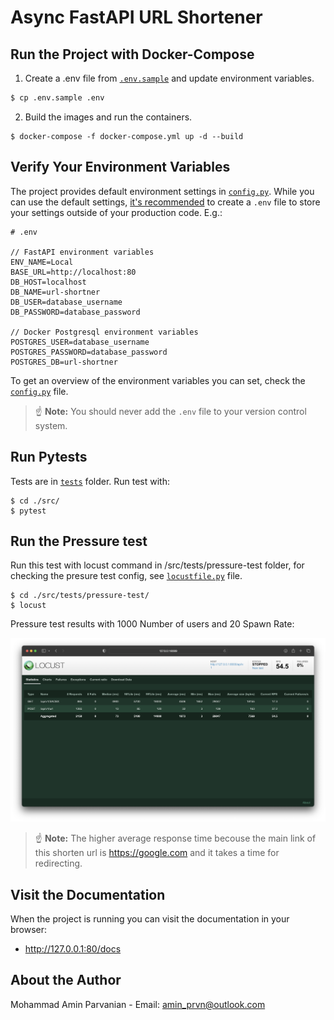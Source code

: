 # Async FastAPI URL Shortener

## Run the Project with Docker-Compose

1. Create a .env file from [`.env.sample`](./src/.env.sample) and update environment variables.

```sh
$ cp .env.sample .env
```

2. Build the images and run the containers.

```
$ docker-compose -f docker-compose.yml up -d --build
```

## Verify Your Environment Variables

The project provides default environment settings in [`config.py`](./src/app/api/config.py).
While you can use the default settings, [it's recommended](https://12factor.net/config) to create a `.env` file to store your settings outside of your production code. E.g.:

```config
# .env

// FastAPI environment variables
ENV_NAME=Local
BASE_URL=http://localhost:80
DB_HOST=localhost
DB_NAME=url-shortner
DB_USER=database_username
DB_PASSWORD=database_password

// Docker Postgresql environment variables
POSTGRES_USER=database_username
POSTGRES_PASSWORD=database_password
POSTGRES_DB=url-shortner
```

To get an overview of the environment variables you can set, check the [`config.py`](./src/app/api/config.py) file.

> ☝️ **Note:** You should never add the `.env` file to your version control system. 

## Run Pytests
Tests are in [`tests`](./src/tests) folder.
Run test with:
```
$ cd ./src/
$ pytest
```

## Run the Pressure test
Run this test with locust command in /src/tests/pressure-test folder, for checking the presure test config, see [`locustfile.py`](./src/tests/pressure-test/locustfile.py) file.
```
$ cd ./src/tests/pressure-test/
$ locust
```
Pressure test results with 1000 Number of users and 20 Spawn Rate:

![plot](./src/tests/pressure-test/locustfile-result.png)
> ☝️ **Note:** The higher average response time becouse the main link of this shorten url is https://google.com and it takes a time for redirecting.

## Visit the Documentation

When the project is running you can visit the documentation in your browser:

- http://127.0.0.1:80/docs

## About the Author

Mohammad Amin Parvanian - Email: amin_prvn@outlook.com
